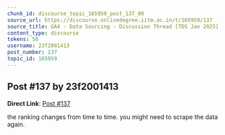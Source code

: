 ```yaml
---
chunk_id: discourse_topic_165959_post_137_00
source_url: https://discourse.onlinedegree.iitm.ac.in/t/165959/137
source_title: GA4 - Data Sourcing - Discussion Thread [TDS Jan 2025]
content_type: discourse
tokens: 56
username: 23f2001413
post_number: 137
topic_id: 165959
---
```


## Post #137 by 23f2001413

**Direct Link**: [Post #137](https://discourse.onlinedegree.iitm.ac.in/t/165959/137)

the ranking changes from time to time. you might need to scrape the data again.
